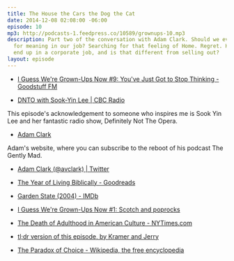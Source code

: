 ```yaml
---
title: The House the Cars the Dog the Cat
date: 2014-12-08 02:08:00 -06:00
episode: 10
mp3: http://podcasts-1.feedpress.co/10589/grownups-10.mp3
description: Part two of the conversation with Adam Clark. Should we even bother looking
  for meaning in our job? Searching for that feeling of Home. Regret. How does a person
  end up in a corporate job, and is that different from selling out?
layout: episode
---
```


* [I Guess We're Grown-Ups Now #9: You've Just Got to Stop Thinking - Goodstuff FM][1]

* [DNTO with Sook-Yin Lee | CBC Radio][2]

This episode's acknowledgement to someone who inspires me is Sook Yin Lee and her fantastic radio show, Definitely Not The Opera.

* [Adam Clark][3]

Adam's website, where you can subscribe to the reboot of his podcast The Gently Mad.

* [Adam Clark (@avclark) | Twitter][4]

* [The Year of Living Biblically - Goodreads][5]

* [Garden State (2004) - IMDb][6]

* [I Guess We're Grown-Ups Now #1: Scotch and poprocks][7]

* [The Death of Adulthood in American Culture - NYTimes.com][8]

* [tl;dr version of this episode, by Kramer and Jerry][9]

* [The Paradox of Choice - Wikipedia, the free encyclopedia][10]

[1]: http://goodstuff.fm/grownups/9
[2]: http://www.cbc.ca/dnto/
[3]: http://avclark.com/
[4]: https://twitter.com/avclark
[5]: http://www.goodreads.com/book/show/495395.The_Year_of_Living_Biblically
[6]: http://www.imdb.com/title/tt0333766/
[7]: http://goodstuff.fm/grownups/1
[8]: http://mobile.nytimes.com/2014/09/14/magazine/the-death-of-adulthood-in-american-culture.html?_r=0
[9]: http://avclark.com/its-a-sad-state-of-affairs-jerry/
[10]: http://en.wikipedia.org/wiki/The_Paradox_of_Choice
